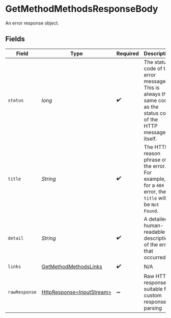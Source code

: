 # GetMethodMethodsResponseBody

An error response object.


## Fields

| Field                                                                                                                          | Type                                                                                                                           | Required                                                                                                                       | Description                                                                                                                    | Example                                                                                                                        |
| ------------------------------------------------------------------------------------------------------------------------------ | ------------------------------------------------------------------------------------------------------------------------------ | ------------------------------------------------------------------------------------------------------------------------------ | ------------------------------------------------------------------------------------------------------------------------------ | ------------------------------------------------------------------------------------------------------------------------------ |
| `status`                                                                                                                       | *long*                                                                                                                         | :heavy_check_mark:                                                                                                             | The status code of the error message. This is always the same code as the status code of the HTTP message itself.              | 404                                                                                                                            |
| `title`                                                                                                                        | *String*                                                                                                                       | :heavy_check_mark:                                                                                                             | The HTTP reason phrase of the error. For example, for a `404` error, the `title` will be `Not Found`.                          | Not Found                                                                                                                      |
| `detail`                                                                                                                       | *String*                                                                                                                       | :heavy_check_mark:                                                                                                             | A detailed human-readable description of the error that occurred.                                                              | The resource does not exist                                                                                                    |
| `links`                                                                                                                        | [GetMethodMethodsLinks](../../models/errors/GetMethodMethodsLinks.md)                                                          | :heavy_check_mark:                                                                                                             | N/A                                                                                                                            |                                                                                                                                |
| `rawResponse`                                                                                                                  | [HttpResponse\<InputStream>](https://docs.oracle.com/en/java/javase/11/docs/api/java.net.http/java/net/http/HttpResponse.html) | :heavy_minus_sign:                                                                                                             | Raw HTTP response; suitable for custom response parsing                                                                        |                                                                                                                                |